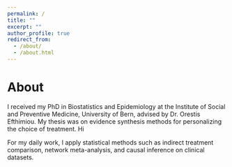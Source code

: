 ```yaml
---
permalink: /
title: ""
excerpt: ""
author_profile: true
redirect_from: 
  - /about/
  - /about.html
---
```


# About

I received my PhD in Biostatistics and Epidemiology at the Institute of Social and Preventive Medicine, University of Bern, advised by Dr. Orestis Efthimiou. My thesis was on evidence synthesis methods for personalizing the choice of treatment. Hi

For my daily work, I apply statistical methods such as indirect treatment comparison, network meta-analysis, and causal inference on clinical datasets.